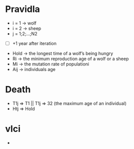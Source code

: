 # Pravidla
- i = 1 -> wolf
- i = 2 -> sheep
- j = 1;2;...;N2
- [ ] +1 year after iteration
- Hold  -> the longest time of a wolf’s being hungry
- Ri    -> the minimum reproduction age of a wolf or a sheep
- Mi    -> the mutation rate of populationi
- Aij   -> individuals age

# Death
- T1j => T1 || T1j => 32 (the maximum age of an individual)
- Htj => Hold

# vlci
- 
